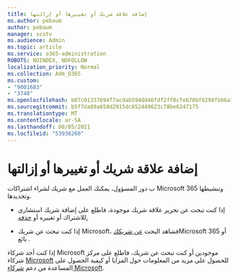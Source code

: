 ```yaml
---
title: إضافة علاقة شريك أو تغييرها أو إزالتها
ms.author: pebaum
author: pebaum
manager: scotv
ms.audience: Admin
ms.topic: article
ms.service: o365-administration
ROBOTS: NOINDEX, NOFOLLOW
localization_priority: Normal
ms.collection: Adm_O365
ms.custom:
- "9001683"
- "3748"
ms.openlocfilehash: b07c01337694f7acdab594dd46fdf2ff0cfeb70bf6298fb66a7e6736f8a98e96
ms.sourcegitcommit: b5f7da89a650d2915dc652449623c78be6247175
ms.translationtype: MT
ms.contentlocale: ar-SA
ms.lasthandoff: 08/05/2021
ms.locfileid: "53936260"
---
```

# <a name="add-change-or-remove-a-partner-relationship"></a>إضافة علاقة شريك أو تغييرها أو إزالتها

ب دور المسؤول، يمكنك العمل مع شريك لشراء اشتراكات Microsoft 365 وتنشيطها وتجديدها. 

- إذا كنت تبحث عن تحرير علاقة شريك موجودة، فاطلع على إضافة شريك استشاري للاشتراك أو تغييره أو [حذفه.](https://docs.microsoft.com/microsoft-365/admin/misc/add-partner?view=o365-worldwide)

- إذا كنت تبحث عن شريك Microsoft، فشاهد البحث [عن شريكك](https://docs.microsoft.com/microsoft-365/admin/manage/find-your-partner-or-reseller?view=o365-worldwide)Microsoft 365 أو بائع .

إذا كنت أحد شركاء Microsoft موجودين أو كنت تبحث عن شريك، فاطلع على مركز شركاء [Microsoft](https://support.microsoft.com/help/4499930/partner-center-overview) للحصول على مزيد من المعلومات حول المزايا أو كيفية الحصول على المساعدة من دعم [شركاء Microsoft](https://aka.ms/partnersupport).
